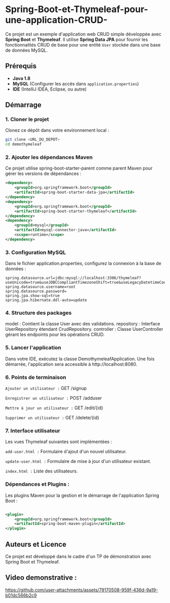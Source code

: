 # Spring-Boot-et-Thymeleaf-pour-une-application-CRUD-

Ce projet est un exemple d'application web CRUD simple développée avec **Spring Boot** et **Thymeleaf**. Il utilise **Spring Data JPA** pour fournir les fonctionnalités CRUD de base pour une entité `User` stockée dans une base de données MySQL.

## Prérequis

- **Java 1.8**
- **MySQL** (Configurer les accès dans `application.properties`)
- **IDE** (IntelliJ IDEA, Eclipse, ou autre)

## Démarrage

### 1. Cloner le projet

Clonez ce dépôt dans votre environnement local :

```bash
git clone <URL_DU_DEPOT>
cd demothymeleaf
```
### 2. Ajouter les dépendances Maven
Ce projet utilise spring-boot-starter-parent comme parent Maven pour gérer les versions de dépendances :

```xml
<dependency>
    <groupId>org.springframework.boot</groupId>
    <artifactId>spring-boot-starter-data-jpa</artifactId>
</dependency>
<dependency>
    <groupId>org.springframework.boot</groupId>
    <artifactId>spring-boot-starter-thymeleaf</artifactId>
</dependency>
<dependency>
    <groupId>mysql</groupId>
    <artifactId>mysql-connector-java</artifactId>
    <scope>runtime</scope>
</dependency>
```
### 3. Configuration MySQL
Dans le fichier application.properties, configurez la connexion à la base de données :

```properties
spring.datasource.url=jdbc:mysql://localhost:3306/thymeleaf?useUnicode=true&useJDBCCompliantTimezoneShift=true&useLegacyDatetimeCode=false&serverTimezone=UTC
spring.datasource.username=root
spring.datasource.password=
spring.jpa.show-sql=true
spring.jpa.hibernate.ddl-auto=update
```
### 4. Structure des packages

model : Contient la classe User avec des validations.
repository : Interface UserRepository étendant CrudRepository.
controller : Classe UserController gérant les endpoints pour les opérations CRUD.

### 5. Lancer l'application
Dans votre IDE, exécutez la classe DemothymeleafApplication. Une fois démarrée, l'application sera accessible à http://localhost:8080.

### 6. Points de terminaison

`Ajouter un utilisateur :` GET /signup

`Enregistrer un utilisateur :` POST /adduser

`Mettre à jour un utilisateur :` GET /edit/{id}

`Supprimer un utilisateur :` GET /delete/{id}

### 7. Interface utilisateur

Les vues Thymeleaf suivantes sont implémentées :

`add-user.html :` Formulaire d'ajout d'un nouvel utilisateur.

`update-user.html :` Formulaire de mise à jour d'un utilisateur existant.

`index.html :` Liste des utilisateurs.

### Dépendances et Plugins : 
Les plugins Maven pour la gestion et le démarrage de l'application Spring Boot :

```xml

<plugin>
    <groupId>org.springframework.boot</groupId>
    <artifactId>spring-boot-maven-plugin</artifactId>
</plugin>
```
## Auteurs et Licence
Ce projet est développé dans le cadre d'un TP de démonstration avec Spring Boot et Thymeleaf.

## Video demonstrative : 


https://github.com/user-attachments/assets/79170508-959f-436d-9a19-b01dc566b2c9



